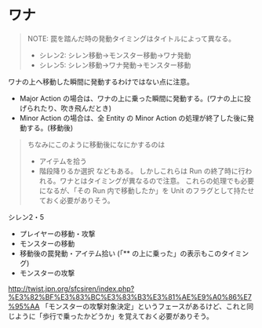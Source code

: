 ワナ
==========

> NOTE:
> 罠を踏んだ時の発動タイミングはタイトルによって異なる。
> - シレン2: シレン移動→モンスター移動→ワナ発動
> - シレン5: シレン移動→ワナ発動→モンスター移動
>

ワナの上へ移動した瞬間に発動するわけではない点に注意。

- Major Action の場合は、ワナの上に乗った瞬間に発動する。(ワナの上に投げられたり、吹き飛んだとき)
- Minor Action の場合は、全 Entity の Minor Action の処理が終了した後に発動する。(移動後)

> ちなみにこのように移動後になにかするのは
> - アイテムを拾う
> - 階段降りるか選択
> などもある。
> しかしこれらは Run の終了時に行われる。ワナとはタイミングが異なるので注意。
> これらの処理でも必要になるが、「その Run 内で移動したか」を Unit のフラグとして持たせておく必要がありそう。

シレン2・5

- プレイヤーの移動・攻撃
- モンスターの移動
- 移動後の罠発動・アイテム拾い (「** の上に乗った」の表示もこのタイミング)
- モンスターの攻撃

http://twist.jpn.org/sfcsiren/index.php?%E3%82%BF%E3%83%BC%E3%83%B3%E3%81%AE%E9%A0%86%E7%95%AA
「モンスターの攻撃対象決定」というフェースがあるけど、これと同じように「歩行で乗ったかどうか」を覚えておく必要がありそう。

